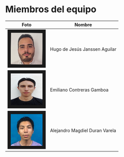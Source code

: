 # Miembros del equipo

| Foto   | Nombre |
| :----------: | ---------- |
|<img src="https://github.com/hjanssena/FIS-Proyecto/blob/21211bd92d88dec3c5bf458abcad3ca07da2b4b7/Assets/HugoJanssen.jpg" width="100" height="100" border="10"/>                     |Hugo de Jesús Janssen Aguilar|
|<img src="https://github.com/hjanssena/FIS-Proyecto/blob/21211bd92d88dec3c5bf458abcad3ca07da2b4b7/Assets/EmilianoContreras.jpg" width="100" height="100" border="10"/>         |Emiliano Contreras Gamboa|
|<img src="https://github.com/hjanssena/FIS-Proyecto/blob/9a3b2014d858621ca0f105baa1f0d029c9bb9968/Assets/FotoAlex.jpg" width="100" height="100" border="10"/> |Alejandro Magdiel Duran Varela|
